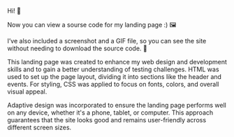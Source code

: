 Hi! 👋

Now you can view a sourse code for my landing page :) 🖼️ 


I’ve also included a screenshot and a GIF file, so you can see the site without needing to download the source code. 📎

This landing page was created to enhance my web design and development skills and to gain a better understanding of testing challenges. HTML was used to set up the page layout, dividing it into sections like the header and events. For styling, CSS was applied to focus on fonts, colors, and overall visual appeal.

Adaptive design was incorporated to ensure the landing page performs well on any device, whether it's a phone, tablet, or computer. This approach guarantees that the site looks good and remains user-friendly across different screen sizes.
